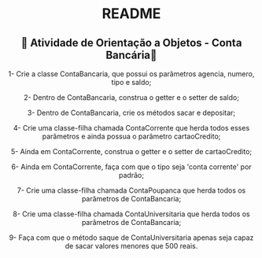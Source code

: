 <h1 align="center">README</h1>
<h2 align="center">🤍 Atividade de Orientação a Objetos - Conta Bancária🤍</h2>

<p align="center">
  1- Crie a classe ContaBancaria, que possui os parâmetros agencia, numero, tipo e saldo;
  </p>
<p align="center">
  2- Dentro de ContaBancaria, construa o getter e o setter de saldo;
 </p>
<p align="center">
  3- Dentro de ContaBancaria, crie os métodos sacar e depositar;
  </p>
<p align="center">
  4- Crie uma classe-filha chamada ContaCorrente que herda todos esses parâmetros e ainda possua o parâmetro cartaoCredito;
  </p>
<p align="center">
  5- Ainda em ContaCorrente, construa o getter e o setter de cartaoCredito;
  </p>
<p align="center">
  6- Ainda em ContaCorrente, faça com que o tipo seja 'conta corrente' por padrão;
  </p>
<p align="center">
  7- Crie uma classe-filha chamada ContaPoupanca que herda todos os parâmetros de ContaBancaria;
  </p>
<p align="center">
  8- Crie uma classe-filha chamada ContaUniversitaria que herda todos os parâmetros de ContaBancaria;
  </p>
<p align="center">
  9- Faça com que o método saque de ContaUniversitaria apenas seja capaz de sacar valores menores que 500 reais.
  </p>
